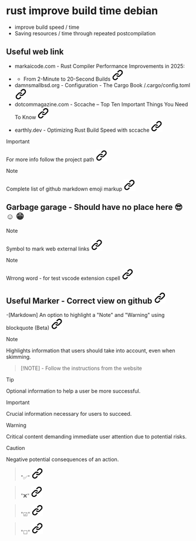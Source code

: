 # rust improve build time debian
<!-- keep the format -->
- improve build speed / time
- Saving resources / time through repeated postcompilation
<!-- keep the format -->
## Useful web link
<!-- keep the format -->
- markaicode.com - Rust Compiler Performance Improvements in 2025:
- - From 2-Minute to 20-Second Builds [![alt text][1]](https://markaicode.com/rust-compiler-performance-2025/)
- damnsmallbsd.org - Configuration - The Cargo Book  /.cargo/config.toml [![alt text][1]](https://damnsmallbsd.org/docs/sharedocs/rust/html/cargo/reference/config.html)
- dotcommagazine.com - Sccache – Top Ten Important Things You Need To Know [![alt text][1]](https://dotcommagazine.com/2024/04/sccache-top-ten-important-things-you-need-to-know/)
- earthly.dev - Optimizing Rust Build Speed with sccache [![alt text][1]](https://earthly.dev/blog/rust-sccache/)
<!-- keep the format -->
>[!IMPORTANT]
>For more info follow the project path [![alt text][1]](./project_path.md)
<!-- keep the format -->
>[!NOTE]
>Complete list of github markdown emoji markup [![alt text][1]](https://gist.github.com/rxaviers/7360908)
<!-- keep the format -->
## Garbage garage - Should have no place here :sunglasses: :relaxed: :grin:
<!-- keep the format -->
>[!NOTE]
>Symbol to mark web external links [![alt text][1]](./README.md)
<!-- spell-checker: disable  -->
<!-- keep the format -->
>[!NOTE]
> Wrrong word - for test vscode extension cspell [![alt text][1]](https://cspell.org/docs/Configuration/document-settings)
<!-- spell-checker: enable -->
<!-- keep the format -->
## Useful Marker - Correct view on github [![alt text][1]](https://github.com/MathiasStadler/rust_improve_build_time_debian)
<!-- keep the format -->
-[Markdown] An option to highlight a "Note" and "Warning" using blockquote (Beta) [![alt text][1]](https://github.com/orgs/community/discussions/16925)
<!-- -->
>[!NOTE]  
> Highlights information that users should take into account, even when skimming.
<!-- keep the format -->
>[!NOTE] - Follow the instructions from the website
<!-- keep the format -->
>[!TIP]
> Optional information to help a user be more successful.
<!-- keep the format -->
>[!IMPORTANT]  
> Crucial information necessary for users to succeed.
<!-- keep the format -->
>[!WARNING]  
> Critical content demanding immediate user attention due to potential risks.
<!-- keep the format -->
>[!CAUTION]
> Negative potential consequences of an action.
<!-- keep the format -->
>"✅" [![alt text][1]](https://www.symbolcopy.com/check-mark-symbol.html)
<!-- keep the format -->
>"❌" [![alt text][1]](https://www.symbolcopy.com/check-mark-symbol.html)
<!-- keep the format -->
>"☑" [![alt text][1]](https://www.symbolcopy.com/check-mark-symbol.html)
<!-- keep the format -->
>"☐" [![alt text][1]](https://www.symbolcopy.com/check-mark-symbol.html)

<!-- make folder and download the link sign vai curl -->
<!-- mkdir -p img && curl --create-dirs --output-dir img -O  "https://raw.githubusercontent.com/MathiasStadler/link_symbol_svg/refs/heads/main/link_symbol.svg"-->
<!-- Link sign - Don't Found a better way :-( - You know a better method? - **send me a email** -->
[1]: ./img/link_symbol.svg
<!-- keep the format -->